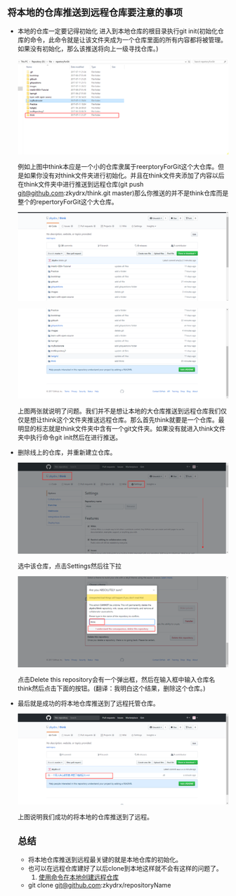 ## 将本地的仓库推送到远程仓库要注意的事项

 -  本地的仓库一定要记得初始化 进入到本地仓库的根目录执行git init(初始化仓库的命令，此命令就是让该文件夹成为一个仓库里面的所有内容都将被管理。如果没有初始化，那么该推送将向上一级寻找仓库。)

    ![](https://raw.githubusercontent.com/zkydrx/images/master/think/repertory.png)

    例如上图中think本应是一个小的仓库隶属于reerptoryForGit这个大仓库。但是如果你没有对think文件夹进行初始化。并且在think文件夹添加了内容以后在think文件夹中进行推送到远程仓库(git push git@github.com:zkydrx/think.git master)那么你推送的并不是think仓库而是整个的repertoryForGit这个大仓库。

    ![](https://raw.githubusercontent.com/zkydrx/images/master/think/ex1.png)

    ![](https://raw.githubusercontent.com/zkydrx/images/master/think/ex2.png)

    上图两张就说明了问题。我们并不是想让本地的大仓库推送到远程仓库我们仅仅是想让think这个文件夹推送远程仓库。那么首先think就要是一个仓库。最明显的标志就是think文件夹中含有一个git文件夹。如果没有就进入think文件夹中执行命令git init然后在进行推送。

- 删除线上的仓库，并重新建立仓库。

  ![](https://raw.githubusercontent.com/zkydrx/images/master/think/ex3.png)

  选中该仓库，点击Settings然后往下拉

  ![](https://raw.githubusercontent.com/zkydrx/images/master/think/ex4.png)

  点击Delete this repository会有一个弹出框，然后在输入框中输入仓库名think然后点击下面的按钮。(翻译：我明白这个结果，删除这个仓库。)

- 最后就是成功的将本地仓库推送到了远程托管仓库。

  ![](https://raw.githubusercontent.com/zkydrx/images/master/think/ex5.png)

  上图说明我们成功的将本地的仓库推送到了远程。

  ## 总结

   - 将本地仓库推送到远程最关键的就是本地仓库的初始化。
   - 也可以在远程仓库建好了以后clone到本地这样就不会有这样的问题了。
     1. [使用命令在本地创建远程仓库](https://github.com/zkydrx/gitbush/blob/master/create%20a%20remote%20repo%20on%20GitHub%20from%20the%20CLI%20without%20opening%20browser.md)
   - git clone git@github.com:zkydrx/repositoryName

